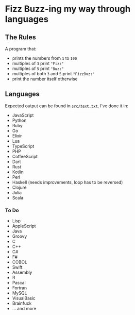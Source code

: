 # Fizz Buzz-ing my way through languages

## The Rules

A program that:

- prints the numbers from `1` to `100`
- multiples of `3` print `"Fizz"`
- multiples of `5` print `"Buzz"`
- multiples of both `3` and `5` print `"FizzBuzz"`
- print the number itself otherwise

## Languages

Expected output can be found in [`src/text.txt`](src/text.txt). I've done it in:

- JavaScript
- Python
- Ruby
- Go
- Elixir
- Lua
- TypeScript
- PHP
- CoffeeScript
- Dart
- Rust
- Kotlin
- Perl
- Haskell (needs improvements, loop has to be reversed)
- Clojure
- Julia
- Scala

### To Do

- Lisp
- AppleScript
- Java
- Groovy
- C
- C++
- C#
- F#
- COBOL
- Swift
- Assembly
- R
- Pascal
- Fortran
- MySQL
- VisualBasic
- Brainfuck
- ... and more

